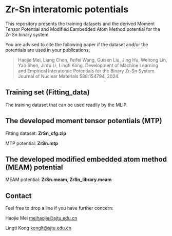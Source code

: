 # Zr-Sn interatomic potentials 
This repository presents the training datasets and the derived Moment Tensor Potential and Modified Eambedded Atom Method potential for the Zr-Sn binary system.

You are advised to cite the following paper if the dataset and/or the potentials are used in your publications:

> Haojie Mei, Liang Chen, Feifei Wang, Guisen Liu, Jing Hu, Weitong Lin, Yao Shen, Jinfu Li, Lingti Kong. Development of Machine Learning and Empirical Interatomic Potentials for the Binary Zr-Sn System. Journal of Nuclear Materials 588:154794, 2024.

## Training set (Fitting\_data)
The training dataset that can be used readily by the MLIP.

## The developed moment tensor potentials (MTP)
Fitting dataset: **ZrSn_cfg.zip**

MTP potential: **ZrSn.mtp**  

## The developed modified embedded atom method (MEAM) potential
MEAM potential: **ZrSn.meam**, **ZrSn_library.meam**

## Contact
Feel free to drop a line if you have further concern:

Haojie Mei meihaojie@sjtu.edu.cn

Lingti Kong konglt@sjtu.edu.cn
